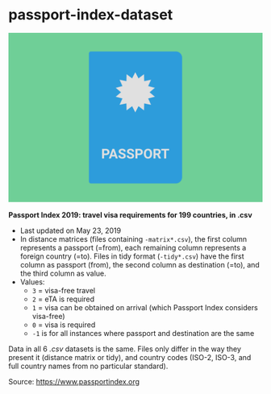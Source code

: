# passport-index-dataset

![Passport](passport.png)

**Passport Index 2019: travel visa requirements for 199 countries, in .csv**

* Last updated on May 23, 2019
* In distance matrices (files containing `-matrix*.csv`), the first column represents a passport (=from), each remaining column represents a foreign country (=to). Files in tidy format (`-tidy*.csv`) have the first column as passport (from), the second column as destination (=to), and the third column as value.
* Values:
  * `3` = visa-free travel
  * `2` = eTA is required
  * `1` = visa can be obtained on arrival (which Passport Index considers visa-free)
  * `0` = visa is required
  * `-1` is for all instances where passport and destination are the same

Data in all 6 *.csv* datasets is the same. Files only differ in the way they present it (distance matrix or tidy), and country codes (ISO-2, ISO-3, and full country names from no particular standard).

Source: https://www.passportindex.org
